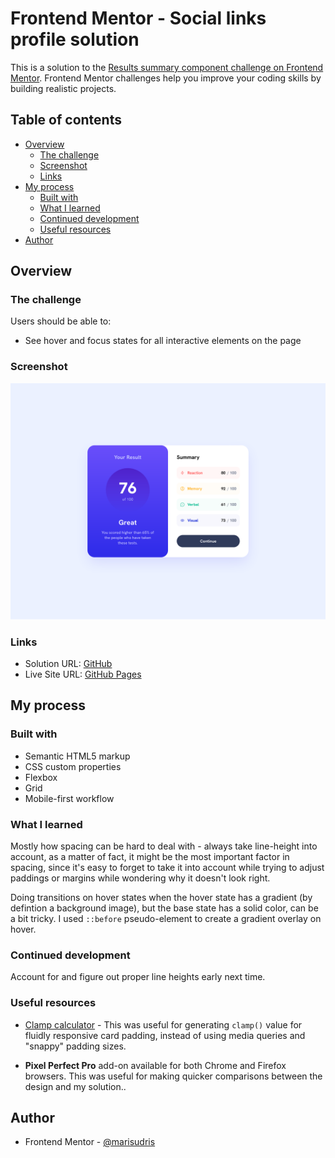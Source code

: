 # Frontend Mentor - Social links profile solution

This is a solution to the [Results summary component challenge on Frontend Mentor](https://www.frontendmentor.io/challenges/results-summary-component-CE_K6s0maV). Frontend Mentor challenges help you improve your coding skills by building realistic projects. 

## Table of contents

- [Overview](#overview)
  - [The challenge](#the-challenge)
  - [Screenshot](#screenshot)
  - [Links](#links)
- [My process](#my-process)
  - [Built with](#built-with)
  - [What I learned](#what-i-learned)
  - [Continued development](#continued-development)
  - [Useful resources](#useful-resources)
- [Author](#author)

## Overview

### The challenge

Users should be able to:

- See hover and focus states for all interactive elements on the page

### Screenshot

![](./design/my-solution.png)

### Links

- Solution URL: [GitHub](https://github.com/marisudris/frontent-mentor-results-summary-component)
- Live Site URL: [GitHub Pages](https://marisudris.github.io/frontent-mentor-results-summary-component/)

## My process

### Built with

- Semantic HTML5 markup
- CSS custom properties
- Flexbox
- Grid
- Mobile-first workflow

### What I learned

Mostly how spacing can be hard to deal with - always take line-height into account, as a matter of fact, it might be the most important factor in spacing, since it's easy to forget to take it into account while trying
to adjust paddings or margins while wondering why it doesn't look right.

Doing transitions on hover states when the hover state has a gradient (by defintion a background image), but the base state has a solid color, can be a bit tricky. I used `::before` pseudo-element to create a gradient overlay on hover.

### Continued development

Account for and figure out proper line heights early next time.

### Useful resources

- [Clamp calculator](https://www.marcbacon.com/tools/clamp-calculator/) - This was useful for generating `clamp()` value for fluidly responsive card padding, instead of using media queries and "snappy" padding sizes.

- **Pixel Perfect Pro** add-on available for both Chrome and Firefox browsers. This was useful for making quicker comparisons between the design and my solution..
## Author

- Frontend Mentor - [@marisudris](https://www.frontendmentor.io/profile/marisudris)
